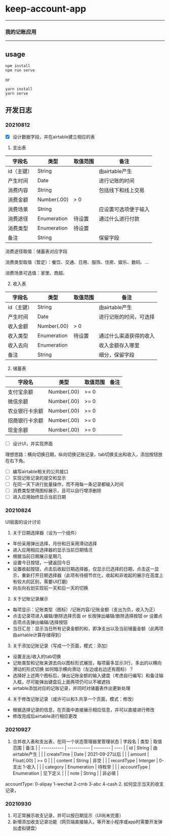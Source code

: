 # keep-account-app
---
### 我的记账应用
---

## usage
```shell
npm install
npm run serve
```
or
```shell
yarn install
yarn serve
```

## 开发日志
### 20210812
- [x] 设计数据字段，并在airtable建立相应的表

1. 支出表

| 字段名     | 类型        | 取值范围 | 备注                 |
| ---------- | ----------- | -------- | -------------------- |
| id（主键） | String      |          | 由airtable产生       |
| 产生时间   | Date        |          | 进行记账的时间       |
| 消费内容   | String      |          | 包括线下和线上交易   |
| 消费金额   | Number(.00) | > 0      |                      |
| 消费场景   | String      |          | 应设置可选项便于输入 |
| 消费途径   | Enumeration | 待设置   | 通过什么进行付款     |
| 消费类型   | Enumeration | 待设置   |                      |
| 备注       | String      |          | 保留字段             |

消费途径取值：储蓄表对应字段

消费类型取值（暂定）：餐饮、交通、日用、服饰、住房、娱乐、数码、...

消费场景可选值：家里、商超、

2. 收入表

| 字段名     | 类型        | 取值范围 | 备注                   |
| ---------- | ----------- | -------- | ---------------------- |
| id（主键） | String      |          | 由airtable产生         |
| 产生时间   | Date        |          | 进行记账的时间，可选择 |
| 收入金额   | Number(.00) | > 0      |                        |
| 收入类型   | Enumeration | 待设置   | 通过什么渠道获得的收入 |
| 收入去向   | Enumeration |          | 收入金额存入哪里      |
| 备注       | String      |          | 细分，保留字段         |

2. 储蓄表

| 字段名         | 类型        | 取值范围 | 备注 |
| -------------- | ----------- | -------- | ---- |
| 支付宝余额     | Number(.00) | >= 0     |      |
| 微信余额       | Number(.00) | >= 0     |      |
| 农业银行卡余额 | Number(.00) | >= 0     |      |
| 招商银行卡余额 | Number(.00) | >= 0     |      |
| 现金余额       | Number(.00) | >= 0     |      |



- [ ] 设计UI，并实现界面

理想思路：横向切换日期，纵向切换记账记录，tab切换支出和收入，添加按钮放在右下角。

- [ ] 编写airtable相关的公共接口
- [ ] 实现记账记录的提交和显示
- [ ] 在同一天下进行批量操作，而不用每一条记录都输入时间
- [ ] 消费类型使用图标展示，且可以自行增添删除
- [ ] 进入应用始终显示当前日期

### 20210824
UI层面的设计讨论
1. 关于日期选择器（设为一个组件）
* 年份采用弹出选择，月份和日采用滑动选择
* 进入应用相应选择器的显示当前日期情况
* 根据当前日期展示星期几
* 设置今日按钮，一键返回今日
* 设置收起按钮，点击后收起日期选择器，仅显示已选择的日期，点击这一显示，重新打开日期选择器（此项有待细节优化，收起和非收起的展示在高度上有较大的区别，需要UI打磨)
* 向左向右划实现前一天和后一天的切换

2. 关于记账记录展示
* 每项显示：记账类型（图标）/记账内容/记账金额（支出为负，收入为正）
* 点击记录项进入编辑/删除选择页面 or 长按弹出编辑/删除选择按钮 or 设置点击项点击弹出编辑/选择按钮
* 当日汇总：显示当日所有记录金额的和，即净支出以及当前储蓄金额（此两项由airtable计算存储得到）

3. 关于添加记账记录（写成一个页面，模式：添加）
* 设置支出/收入的tab切换
* 记账类型和记账来源去向以图标形式展现，每项最多显示3行，多出的以横向滑动的形式切换
    如何暗示横向滑动（左边或右边还有图标）？
* 选择好上述两个图标后，弹出记账金额的输入键盘（考虑自行编写）和备注输入框，尽可能弹出键盘后上面两项仍可以不被遮挡
* airtable添加对应的记账记录，并同时对储蓄表作出更新处理

4. 关于修改记账记录（或许可以和3.共享一个页面，模式：修改）
* 根据选择记录的信息，在页面中直接展示相应信息，并可以直接进行修改
* 修改完成后airtable进行相应更改

### 20210927
1. 合并收入表和支出表，在同一个状态管理器里管理状态
| 字段名       | 类型        | 取值范围 | 备注 |
| ----------- | ----------- | -------- | ---- |
| id          | String      | 由airtable产生     |      |
| createTime  | Date        | 2021-09-27以后     |      |
| amount      | Float(.00)  | >= 0     |      |
| content     | String      | 非空     |      |
| recordType  | Interger    | 0-支出 1-收入 |  |
| category    | Enumeration | 待枚举   |       |
| accountType | Enumeration | 见下定义 |       |
| note        | String      |         |  非必填      |

accountType: 0-alipay 1-wechat 2-cmb 3-abc 4-cash
2. 如何显示当天的收支记录，

### 20210930
1. 可正常展示收支记录，并可以按日期显示（UI尚未完善）
2. 新增添加收支记录功能（网页端直接输入，等开发小程序或app时需要开发弹出虚拟键盘）